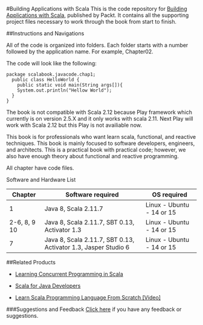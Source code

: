 #Building Applications with Scala
This is the code repository for [Building Applications with Scala](https://www.packtpub.com/application-development/building-applications-scala?utm_source=Github&utm_medium=repository&utm_campaign=9781786461483), published by Packt. It contains all the supporting project files necessary to work through the book from start to finish.

##Instructions and Navigations

All of the code is organized into folders. Each folder starts with a number followed by the application name. For example, Chapter02.

The code will look like the following:

```
package scalabook.javacode.chap1;
  public class HelloWorld {
    public static void main(String args[]){
    System.out.println("Hellow World");
  }
}
```
The book is not compatible with Scala 2.12 because Play framework which currently is on version 2.5.X and it only works with scala 2.11. Next Play will work with Scala 2.12 but this Play is not availiable now.

This book is for professionals who want learn scala, functional, and reactive techniques. This book is mainly focused to software developers, engineers, and architects. This is a practical book with practical code; however, we also have enough theory about functional and reactive programming.

All chapter have code files.

Software and Hardware List

| Chapter       | Software required                                              | OS required                        |
| ------------  | -------------------------------------------------------------- | -----------------------------------|
| 1             | Java 8, Scala 2.11.7                                           | Linux - Ubuntu - 14 or 15          |
| 2-6, 8, 9 10  | Java 8, Scala 2.11.7, SBT 0.13, Activator 1.3                  | Linux - Ubuntu - 14 or 15          |
| 7             | Java 8, Scala 2.11.7, SBT 0.13, Activator 1.3, Jasper Studio 6 | Linux - Ubuntu - 14 or 15          |

##Related Products
* [Learning Concurrent Programming in Scala](https://www.packtpub.com/application-development/learning-concurrent-programming-scala?utm_source=Github&utm_medium=repository&utm_campaign=9781783281411)

* [Scala for Java Developers](https://www.packtpub.com/application-development/scala-java-developers?utm_source=Github&utm_medium=repository&utm_campaign=9781783283637)

* [Learn Scala Programming Language From Scratch [Video]](https://www.packtpub.com/application-development/learn-scala-programming-language-scratch-video?utm_source=Github&utm_medium=repository&utm_campaign=9781787126299)


###Suggestions and Feedback
[Click here](https://docs.google.com/forms/d/e/1FAIpQLSe5qwunkGf6PUvzPirPDtuy1Du5Rlzew23UBp2S-P3wB-GcwQ/viewform) if you have any feedback or suggestions.





